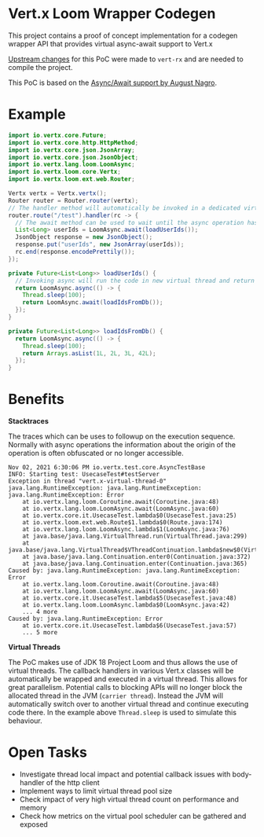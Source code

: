 # Vert.x Loom Wrapper Codegen

This project contains a proof of concept implementation for a codegen wrapper API that provides virtual async-await support to Vert.x

[Upstream changes](https://github.com/vert-x3/vertx-rx/pull/271) for this PoC were made to `vert-rx` and are needed to compile the project.

This PoC is based on the [Async/Await support by August Nagro](https://github.com/AugustNagro/vertx-async-await).


# Example

```java
import io.vertx.core.Future;
import io.vertx.core.http.HttpMethod;
import io.vertx.core.json.JsonArray;
import io.vertx.core.json.JsonObject;
import io.vertx.lang.loom.LoomAsync;
import io.vertx.loom.core.Vertx;
import io.vertx.loom.ext.web.Router;

Vertx vertx = Vertx.vertx();
Router router = Router.router(vertx);
// The handler method will automatically be invoked in a dedicated virtual thread when using the wrapper API within the `io.vertx.loom` packages.
router.route("/test").handler(rc -> {
  // The await method can be used to wait until the async operation has completed
  List<Long> userIds = LoomAsync.await(loadUserIds());
  JsonObject response = new JsonObject();
  response.put("userIds", new JsonArray(userIds));
  rc.end(response.encodePrettily());
});

private Future<List<Long>> loadUserIds() {
  // Invoking async will run the code in new virtual thread and return a future
  return LoomAsync.async(() -> {
    Thread.sleep(100);
    return LoomAsync.await(loadIdsFromDb());
  });
}

private Future<List<Long>> loadIdsFromDb() {
  return LoomAsync.async(() -> {
    Thread.sleep(100);
    return Arrays.asList(1L, 2L, 3L, 42L);
  });
}
```

# Benefits

**Stacktraces**

The traces which can be uses to followup on the execution sequence. Normally with async operations the information about the origin of the operation is often obfuscated or no longer accessible.

```
Nov 02, 2021 6:30:06 PM io.vertx.test.core.AsyncTestBase
INFO: Starting test: UsecaseTest#testServer
Exception in thread "vert.x-virtual-thread-0" java.lang.RuntimeException: java.lang.RuntimeException: java.lang.RuntimeException: Error
	at io.vertx.lang.loom.Coroutine.await(Coroutine.java:48)
	at io.vertx.lang.loom.LoomAsync.await(LoomAsync.java:60)
	at io.vertx.core.it.UsecaseTest.lambda$0(UsecaseTest.java:25)
	at io.vertx.loom.ext.web.Route$1.lambda$0(Route.java:174)
	at io.vertx.lang.loom.LoomAsync.lambda$1(LoomAsync.java:76)
	at java.base/java.lang.VirtualThread.run(VirtualThread.java:299)
	at java.base/java.lang.VirtualThread$VThreadContinuation.lambda$new$0(VirtualThread.java:176)
	at java.base/java.lang.Continuation.enter0(Continuation.java:372)
	at java.base/java.lang.Continuation.enter(Continuation.java:365)
Caused by: java.lang.RuntimeException: java.lang.RuntimeException: Error
	at io.vertx.lang.loom.Coroutine.await(Coroutine.java:48)
	at io.vertx.lang.loom.LoomAsync.await(LoomAsync.java:60)
	at io.vertx.core.it.UsecaseTest.lambda$5(UsecaseTest.java:48)
	at io.vertx.lang.loom.LoomAsync.lambda$0(LoomAsync.java:42)
	... 4 more
Caused by: java.lang.RuntimeException: Error
	at io.vertx.core.it.UsecaseTest.lambda$6(UsecaseTest.java:57)
	... 5 more
```

**Virtual Threads** 

The PoC makes use of JDK 18 Project Loom and thus allows the use of virtual threads. The callback handlers in various Vert.x classes will be automatically be wrapped and executed in a virtual thread. This allows for great parallelism. Potential calls to blocking APIs will no longer block the allocated thread in the JVM (`carrier thread`). Instead the JVM will automatically switch over to another virtual thread and continue executing code there. In the example above `Thread.sleep` is used to simulate this behaviour.

# Open Tasks

* Investigate thread local impact and potential callback issues with body-handler of the http client
* Implement ways to limit virtual thread pool size
* Check impact of very high virtual thread count on performance and memory
* Check how metrics on the virtual pool scheduler can be gathered and exposed
